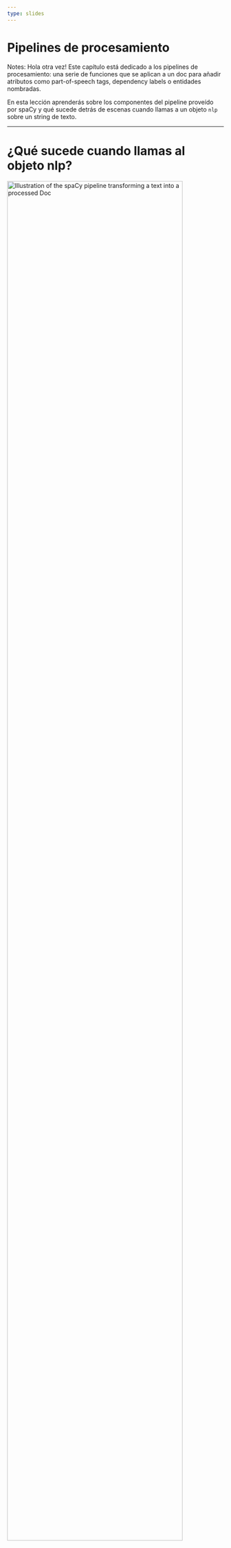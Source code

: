 ```yaml
---
type: slides
---
```


# Pipelines de procesamiento

Notes: Hola otra vez! Este capítulo está dedicado a los pipelines de procesamiento: una serie de funciones que se aplican a un doc para añadir atributos como part-of-speech tags, dependency labels o entidades nombradas.

En esta lección aprenderás sobre los componentes del pipeline proveído por spaCy y qué sucede detrás de escenas cuando llamas a un objeto `nlp` sobre un string de texto.

---

# ¿Qué sucede cuando llamas al objeto nlp?

<img src="/pipeline.png" alt="Illustration of the spaCy pipeline transforming a text into a processed Doc" width="90%" />

```
doc = nlp("This is a sentence.")
```

Notes: Ya has escrito esto bastantes veces: le pasas un string de texto al objeto `nlp` y recibes un objeto `Doc`.

¿Pero, qué hace el objeto `nlp` _realmente_?

Primero, se aplica el tokenizer para convertir el string de texto a un objeto `Doc`
Siguiente, una serie de componentes del pipeline se aplican al doc en orden. En este caso, el tagger, luego el parser, luego el <abbr title="Es el componente que identifica las entidades nombradas de un texto.">entity recognizer</abbr> .
Finalmente, el doc procesado es devuelto para que puedas trabajar con él.

---

# Componentes incorporados del pipeline

| Nombre        | Descripción             | Crea                                                   |
| ----------- | :---------------------- | :-------------------------------------------------------- |
| **tagger**  | Part-of-speech tagger   | `Token.tag`, `Token.pos`                                  |
| **parser**  | Dependency parser       | `Token.dep`, `Token.head`, `Doc.sents`, `Doc.noun_chunks` |
| **ner**     | Named entity recognizer | `Doc.ents`, `Token.ent_iob`, `Token.ent_type`             |
| **textcat** | Text classifier         | `Doc.cats`                                                |

Notes: spaCy viene con los siguientes componentes incluidos en su pipeline.

El part-of-speech tagger añade los atributos `token.tag` y `token.pos`.

El dependency parser añade los atributos `token.dep` y `token.head` y es responsable de detectar frases y los <abbr title="En español, frases nominales">base noun phrases</abbr>, también conocidos como "noun chunks".

El named entity recognizer añade las entidades detectadas a la propiedad `doc.ents`. También escribe los atributos del tipo de entidad en los tokens, lo que indica si un token es parte de una entidad o no.

Finalmente, el text classifier escribe las labels de categoría que aplican a todo el texto y las añade a la propiedad `doc.cats`.

Debido a que las categorías de texto son siempre muy específicas, el text classifier no está incluido en los modelos pre-entrenados por defecto. Pero lo puedes usar para entrenar tu propio sistema.

---

# Mirando en el motor

<img src="package_meta.png" alt="Illustration of a package labelled en_core_web_sm, folders and file and the meta.json" />

- El pipeline está definido en el `meta.json` del modelo en el orden específico
- Los componentes incluidos necesitan datos binarios para hacer predicciones

Notes: Todos los modelos que puedes cargar en spaCy incluyen varios archivos y un `meta.json`.

El meta define cosas como el lenguaje y el pipeline. Esto le deja saber a spaCy cuáles son los componentes a los que les debe hacer un instance.

Los componentes incluidos que hacen predicciones también necesitan datos binarios. Los datos se incluyen en el paquete del modelo y se cargan al componente cuando cargas el modelo.

---

# Atributos del pipeline

- `nlp.pipe_names`: una lista de nombres de componentes del pipeline

```python
print(nlp.pipe_names)
```

```out
['tagger', 'parser', 'ner']
```

- `nlp.pipeline`: una lista de tuples de `(name, component)`

```python
print(nlp.pipeline)
```

```out
[('tagger', <spacy.pipeline.Tagger>),
 ('parser', <spacy.pipeline.DependencyParser>),
 ('ner', <spacy.pipeline.EntityRecognizer>)]
```

Notes: Para ver los nombres de los componentes del pipeline que están en el objeto `nlp` actual puedes usar el atributo `nlp.pipe_names`.

Para una lista de tuples con los nombres y funciones de cada componente usa el atributo `nlp.pipeline`

Las funciones de los componentes son aquellas funciones que se aplican al doc para procesarlo y añadir atributos - por ejemplo, part-of-speech tags o entidades nombradas.

---

# ¡Practiquemos!

Notes: ¡Exploremos algunos de los pipelines de spaCy y miremos en su motor!

